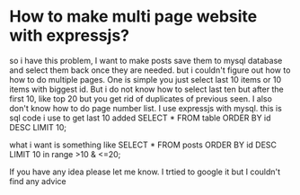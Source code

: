 
# How to make multi page website with expressjs?

so i have this problem,
I want to make posts save them to mysql database and select them back once they are needed.
but i couldn't figure out how to how to do multiple pages.
One is simple you just select last 10 items or 10 items with biggest id. But i do not know how to select last ten but after the first 10, like top 20 but you get rid of duplicates of previous seen.
I also don't know how to do page number list.
I use expressjs with mysql.
this is sql code i use to get last 10 added
    SELECT * FROM table ORDER BY id DESC LIMIT 10;

what i want is something like
    SELECT * FROM posts ORDER BY id DESC LIMIT 10 in range >10 & <=20;

If you have any idea please let me know.
I trtied to google it but I couldn't find any advice

        